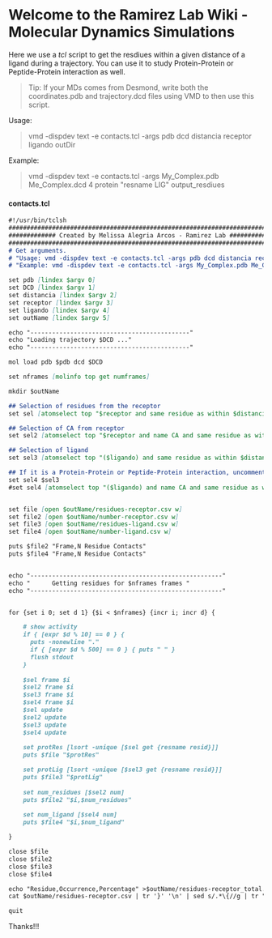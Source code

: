 # Welcome to the Ramirez Lab Wiki - Molecular Dynamics Simulations

Here we use a _tcl_ script to get the resdiues within a given distance of a ligand during a trajectory. You can use it to study Protein-Protein or Peptide-Protein interaction as well.
>Tip: If your MDs comes from Desmond, write both the coordinates.pdb  and trajectory.dcd files using VMD to then use this script. 

Usage: 
>vmd -dispdev text -e contacts.tcl -args pdb dcd distancia receptor ligando outDir

Example:
>vmd -dispdev text -e contacts.tcl -args My_Complex.pdb Me_Complex.dcd 4 protein "resname LIG" output_resdiues

#### contacts.tcl
```markdown
#!/usr/bin/tclsh
##########################################################################
############# Created by Melissa Alegria Arcos - Ramirez Lab #############
##########################################################################
# Get arguments.
# "Usage: vmd -dispdev text -e contacts.tcl -args pdb dcd distancia receptor ligando outDir"
# "Example: vmd -dispdev text -e contacts.tcl -args My_Complex.pdb Me_Complex.dcd 4 protein "resname LIG" output_resdiues"

set pdb [lindex $argv 0]
set DCD [lindex $argv 1]
set distancia [lindex $argv 2]
set receptor [lindex $argv 3]
set ligando [lindex $argv 4]
set outName [lindex $argv 5]

echo "--------------------------------------------" 
echo "Loading trajectory $DCD ..." 
echo "--------------------------------------------" 

mol load pdb $pdb dcd $DCD

set nframes [molinfo top get numframes]

mkdir $outName

## Selection of residues from the receptor 
set sel [atomselect top "$receptor and same residue as within $distancia of ($ligando)"]

## Selection of CA from receptor
set sel2 [atomselect top "$receptor and name CA and same residue as within $distancia of $ligando"]

## Selection of ligand
set sel3 [atomselect top "($ligando) and same residue as within $distancia of $receptor"]

## If it is a Protein-Protein or Peptide-Protein interaction, uncomment the second line and comment on the first one
set sel4 $sel3 
#set sel4 [atomselect top "($ligando) and name CA and same residue as within $distancia of ($receptor)"]


set file [open $outName/residues-receptor.csv w]
set file2 [open $outName/number-receptor.csv w]
set file3 [open $outName/residues-ligand.csv w]
set file4 [open $outName/number-ligand.csv w]

puts $file2 "Frame,N Residue Contacts"
puts $file4 "Frame,N Residue Contacts"


echo "-----------------------------------------------------" 
echo "      Getting residues for $nframes frames " 
echo "-----------------------------------------------------" 


for {set i 0; set d 1} {$i < $nframes} {incr i; incr d} {

    # show activity
    if { [expr $d % 10] == 0 } {
      puts -nonewline "."
      if { [expr $d % 500] == 0 } { puts " " }
      flush stdout
    }
	
	$sel frame $i
	$sel2 frame $i
	$sel3 frame $i
	$sel4 frame $i
  	$sel update
  	$sel2 update
  	$sel3 update
	$sel4 update
	
	set protRes [lsort -unique [$sel get {resname resid}]]
	puts $file "$protRes"

	set protLig [lsort -unique [$sel3 get {resname resid}]]
	puts $file3 "$protLig"
	
	set num_residues [$sel2 num]
	puts $file2 "$i,$num_residues"
	
	set num_ligand [$sel4 num]
	puts $file4 "$i,$num_ligand"

}

close $file
close $file2
close $file3
close $file4

echo "Residue,Occurrence,Percentage" >$outName/residues-receptor_total.csv 
cat $outName/residues-receptor.csv | tr '}' '\n' | sed s/.*\{//g | tr " " "_" | grep . | sort | sed s/\_//g | uniq -c | awk {{print $2","$1","$1*100/1002}} >>$outName/residues-receptor_total.csv 

quit
```


Thanks!!!
